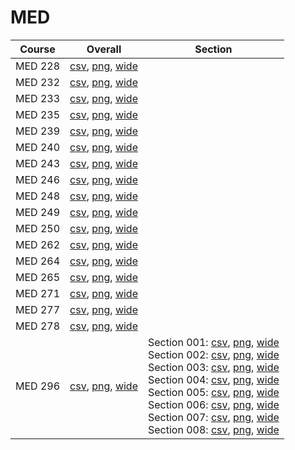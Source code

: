 # MED

| Course | Overall | Section |
| ------ | ------- | ------- |
| MED 228 | [csv](https://github.com/UCSD-Historical-Enrollment-Data/2023Fall/blob/main/overall/MED%20228.csv), [png](https://raw.githubusercontent.com/UCSD-Historical-Enrollment-Data/2023Fall/main/plot_overall/MED%20228.png), [wide](https://raw.githubusercontent.com/UCSD-Historical-Enrollment-Data/2023Fall/main/plot_overall_wide/MED%20228.png) |  |
| MED 232 | [csv](https://github.com/UCSD-Historical-Enrollment-Data/2023Fall/blob/main/overall/MED%20232.csv), [png](https://raw.githubusercontent.com/UCSD-Historical-Enrollment-Data/2023Fall/main/plot_overall/MED%20232.png), [wide](https://raw.githubusercontent.com/UCSD-Historical-Enrollment-Data/2023Fall/main/plot_overall_wide/MED%20232.png) |  |
| MED 233 | [csv](https://github.com/UCSD-Historical-Enrollment-Data/2023Fall/blob/main/overall/MED%20233.csv), [png](https://raw.githubusercontent.com/UCSD-Historical-Enrollment-Data/2023Fall/main/plot_overall/MED%20233.png), [wide](https://raw.githubusercontent.com/UCSD-Historical-Enrollment-Data/2023Fall/main/plot_overall_wide/MED%20233.png) |  |
| MED 235 | [csv](https://github.com/UCSD-Historical-Enrollment-Data/2023Fall/blob/main/overall/MED%20235.csv), [png](https://raw.githubusercontent.com/UCSD-Historical-Enrollment-Data/2023Fall/main/plot_overall/MED%20235.png), [wide](https://raw.githubusercontent.com/UCSD-Historical-Enrollment-Data/2023Fall/main/plot_overall_wide/MED%20235.png) |  |
| MED 239 | [csv](https://github.com/UCSD-Historical-Enrollment-Data/2023Fall/blob/main/overall/MED%20239.csv), [png](https://raw.githubusercontent.com/UCSD-Historical-Enrollment-Data/2023Fall/main/plot_overall/MED%20239.png), [wide](https://raw.githubusercontent.com/UCSD-Historical-Enrollment-Data/2023Fall/main/plot_overall_wide/MED%20239.png) |  |
| MED 240 | [csv](https://github.com/UCSD-Historical-Enrollment-Data/2023Fall/blob/main/overall/MED%20240.csv), [png](https://raw.githubusercontent.com/UCSD-Historical-Enrollment-Data/2023Fall/main/plot_overall/MED%20240.png), [wide](https://raw.githubusercontent.com/UCSD-Historical-Enrollment-Data/2023Fall/main/plot_overall_wide/MED%20240.png) |  |
| MED 243 | [csv](https://github.com/UCSD-Historical-Enrollment-Data/2023Fall/blob/main/overall/MED%20243.csv), [png](https://raw.githubusercontent.com/UCSD-Historical-Enrollment-Data/2023Fall/main/plot_overall/MED%20243.png), [wide](https://raw.githubusercontent.com/UCSD-Historical-Enrollment-Data/2023Fall/main/plot_overall_wide/MED%20243.png) |  |
| MED 246 | [csv](https://github.com/UCSD-Historical-Enrollment-Data/2023Fall/blob/main/overall/MED%20246.csv), [png](https://raw.githubusercontent.com/UCSD-Historical-Enrollment-Data/2023Fall/main/plot_overall/MED%20246.png), [wide](https://raw.githubusercontent.com/UCSD-Historical-Enrollment-Data/2023Fall/main/plot_overall_wide/MED%20246.png) |  |
| MED 248 | [csv](https://github.com/UCSD-Historical-Enrollment-Data/2023Fall/blob/main/overall/MED%20248.csv), [png](https://raw.githubusercontent.com/UCSD-Historical-Enrollment-Data/2023Fall/main/plot_overall/MED%20248.png), [wide](https://raw.githubusercontent.com/UCSD-Historical-Enrollment-Data/2023Fall/main/plot_overall_wide/MED%20248.png) |  |
| MED 249 | [csv](https://github.com/UCSD-Historical-Enrollment-Data/2023Fall/blob/main/overall/MED%20249.csv), [png](https://raw.githubusercontent.com/UCSD-Historical-Enrollment-Data/2023Fall/main/plot_overall/MED%20249.png), [wide](https://raw.githubusercontent.com/UCSD-Historical-Enrollment-Data/2023Fall/main/plot_overall_wide/MED%20249.png) |  |
| MED 250 | [csv](https://github.com/UCSD-Historical-Enrollment-Data/2023Fall/blob/main/overall/MED%20250.csv), [png](https://raw.githubusercontent.com/UCSD-Historical-Enrollment-Data/2023Fall/main/plot_overall/MED%20250.png), [wide](https://raw.githubusercontent.com/UCSD-Historical-Enrollment-Data/2023Fall/main/plot_overall_wide/MED%20250.png) |  |
| MED 262 | [csv](https://github.com/UCSD-Historical-Enrollment-Data/2023Fall/blob/main/overall/MED%20262.csv), [png](https://raw.githubusercontent.com/UCSD-Historical-Enrollment-Data/2023Fall/main/plot_overall/MED%20262.png), [wide](https://raw.githubusercontent.com/UCSD-Historical-Enrollment-Data/2023Fall/main/plot_overall_wide/MED%20262.png) |  |
| MED 264 | [csv](https://github.com/UCSD-Historical-Enrollment-Data/2023Fall/blob/main/overall/MED%20264.csv), [png](https://raw.githubusercontent.com/UCSD-Historical-Enrollment-Data/2023Fall/main/plot_overall/MED%20264.png), [wide](https://raw.githubusercontent.com/UCSD-Historical-Enrollment-Data/2023Fall/main/plot_overall_wide/MED%20264.png) |  |
| MED 265 | [csv](https://github.com/UCSD-Historical-Enrollment-Data/2023Fall/blob/main/overall/MED%20265.csv), [png](https://raw.githubusercontent.com/UCSD-Historical-Enrollment-Data/2023Fall/main/plot_overall/MED%20265.png), [wide](https://raw.githubusercontent.com/UCSD-Historical-Enrollment-Data/2023Fall/main/plot_overall_wide/MED%20265.png) |  |
| MED 271 | [csv](https://github.com/UCSD-Historical-Enrollment-Data/2023Fall/blob/main/overall/MED%20271.csv), [png](https://raw.githubusercontent.com/UCSD-Historical-Enrollment-Data/2023Fall/main/plot_overall/MED%20271.png), [wide](https://raw.githubusercontent.com/UCSD-Historical-Enrollment-Data/2023Fall/main/plot_overall_wide/MED%20271.png) |  |
| MED 277 | [csv](https://github.com/UCSD-Historical-Enrollment-Data/2023Fall/blob/main/overall/MED%20277.csv), [png](https://raw.githubusercontent.com/UCSD-Historical-Enrollment-Data/2023Fall/main/plot_overall/MED%20277.png), [wide](https://raw.githubusercontent.com/UCSD-Historical-Enrollment-Data/2023Fall/main/plot_overall_wide/MED%20277.png) |  |
| MED 278 | [csv](https://github.com/UCSD-Historical-Enrollment-Data/2023Fall/blob/main/overall/MED%20278.csv), [png](https://raw.githubusercontent.com/UCSD-Historical-Enrollment-Data/2023Fall/main/plot_overall/MED%20278.png), [wide](https://raw.githubusercontent.com/UCSD-Historical-Enrollment-Data/2023Fall/main/plot_overall_wide/MED%20278.png) |  |
| MED 296 | [csv](https://github.com/UCSD-Historical-Enrollment-Data/2023Fall/blob/main/overall/MED%20296.csv), [png](https://raw.githubusercontent.com/UCSD-Historical-Enrollment-Data/2023Fall/main/plot_overall/MED%20296.png), [wide](https://raw.githubusercontent.com/UCSD-Historical-Enrollment-Data/2023Fall/main/plot_overall_wide/MED%20296.png) | Section 001: [csv](https://github.com/UCSD-Historical-Enrollment-Data/2023Fall/blob/main/section/MED%20296_001.csv), [png](https://raw.githubusercontent.com/UCSD-Historical-Enrollment-Data/2023Fall/main/plot_section/MED%20296_001.png), [wide](https://raw.githubusercontent.com/UCSD-Historical-Enrollment-Data/2023Fall/main/plot_section_wide/MED%20296_001.png)<br>Section 002: [csv](https://github.com/UCSD-Historical-Enrollment-Data/2023Fall/blob/main/section/MED%20296_002.csv), [png](https://raw.githubusercontent.com/UCSD-Historical-Enrollment-Data/2023Fall/main/plot_section/MED%20296_002.png), [wide](https://raw.githubusercontent.com/UCSD-Historical-Enrollment-Data/2023Fall/main/plot_section_wide/MED%20296_002.png)<br>Section 003: [csv](https://github.com/UCSD-Historical-Enrollment-Data/2023Fall/blob/main/section/MED%20296_003.csv), [png](https://raw.githubusercontent.com/UCSD-Historical-Enrollment-Data/2023Fall/main/plot_section/MED%20296_003.png), [wide](https://raw.githubusercontent.com/UCSD-Historical-Enrollment-Data/2023Fall/main/plot_section_wide/MED%20296_003.png)<br>Section 004: [csv](https://github.com/UCSD-Historical-Enrollment-Data/2023Fall/blob/main/section/MED%20296_004.csv), [png](https://raw.githubusercontent.com/UCSD-Historical-Enrollment-Data/2023Fall/main/plot_section/MED%20296_004.png), [wide](https://raw.githubusercontent.com/UCSD-Historical-Enrollment-Data/2023Fall/main/plot_section_wide/MED%20296_004.png)<br>Section 005: [csv](https://github.com/UCSD-Historical-Enrollment-Data/2023Fall/blob/main/section/MED%20296_005.csv), [png](https://raw.githubusercontent.com/UCSD-Historical-Enrollment-Data/2023Fall/main/plot_section/MED%20296_005.png), [wide](https://raw.githubusercontent.com/UCSD-Historical-Enrollment-Data/2023Fall/main/plot_section_wide/MED%20296_005.png)<br>Section 006: [csv](https://github.com/UCSD-Historical-Enrollment-Data/2023Fall/blob/main/section/MED%20296_006.csv), [png](https://raw.githubusercontent.com/UCSD-Historical-Enrollment-Data/2023Fall/main/plot_section/MED%20296_006.png), [wide](https://raw.githubusercontent.com/UCSD-Historical-Enrollment-Data/2023Fall/main/plot_section_wide/MED%20296_006.png)<br>Section 007: [csv](https://github.com/UCSD-Historical-Enrollment-Data/2023Fall/blob/main/section/MED%20296_007.csv), [png](https://raw.githubusercontent.com/UCSD-Historical-Enrollment-Data/2023Fall/main/plot_section/MED%20296_007.png), [wide](https://raw.githubusercontent.com/UCSD-Historical-Enrollment-Data/2023Fall/main/plot_section_wide/MED%20296_007.png)<br>Section 008: [csv](https://github.com/UCSD-Historical-Enrollment-Data/2023Fall/blob/main/section/MED%20296_008.csv), [png](https://raw.githubusercontent.com/UCSD-Historical-Enrollment-Data/2023Fall/main/plot_section/MED%20296_008.png), [wide](https://raw.githubusercontent.com/UCSD-Historical-Enrollment-Data/2023Fall/main/plot_section_wide/MED%20296_008.png) |
